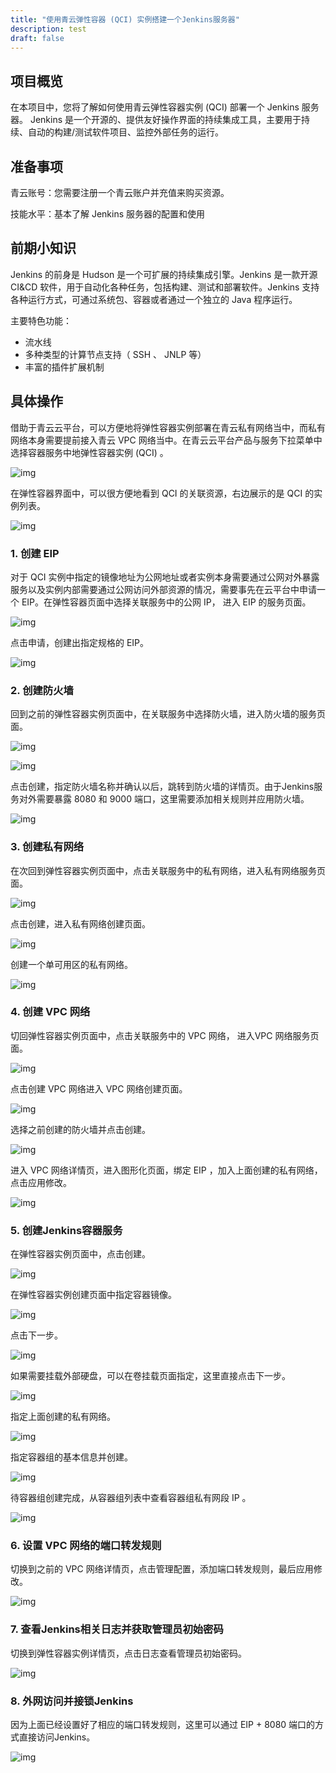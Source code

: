```yaml
---
title: "使用青云弹性容器 (QCI) 实例搭建一个Jenkins服务器"
description: test
draft: false
---
```


## 项目概览

在本项目中，您将了解如何使用青云弹性容器实例 (QCI) 部署一个 Jenkins 服务器。 Jenkins 是一个开源的、提供友好操作界面的持续集成工具，主要用于持续、自动的构建/测试软件项目、监控外部任务的运行。

## 准备事项

青云账号：您需要注册一个青云账户并充值来购买资源。

技能水平：基本了解 Jenkins 服务器的配置和使用

## 前期小知识

Jenkins 的前身是 Hudson 是一个可扩展的持续集成引擎。Jenkins 是一款开源 CI&CD 软件，用于自动化各种任务，包括构建、测试和部署软件。Jenkins 支持各种运行方式，可通过系统包、容器或者通过一个独立的 Java 程序运行。

主要特色功能：

- 流水线
- 多种类型的计算节点支持（ SSH 、 JNLP 等）
- 丰富的插件扩展机制

## 具体操作

借助于青云云平台，可以方便地将弹性容器实例部署在青云私有网络当中，而私有网络本身需要提前接入青云 VPC 网络当中。在青云云平台产品与服务下拉菜单中选择容器服务中地弹性容器实例 (QCI) 。

![img](../Build-Jenkins.assets/ksnip_20201122-152209.png)

在弹性容器界面中，可以很方便地看到 QCI 的关联资源，右边展示的是 QCI 的实例列表。

![img](../Build-Jenkins.assets/ksnip_20201122-153125.png)


### 1. 创建 EIP

对于 QCI 实例中指定的镜像地址为公网地址或者实例本身需要通过公网对外暴露服务以及实例内部需要通过公网访问外部资源的情况，需要事先在云平台中申请一个 EIP。在弹性容器页面中选择关联服务中的公网 IP， 进入 EIP 的服务页面。

![img](../Build-Jenkins.assets/ksnip_20201122-154457.png)

点击申请，创建出指定规格的 EIP。

![img](../Build-Jenkins.assets/ksnip_20201122-154827.png)

### 2. 创建防火墙

回到之前的弹性容器实例页面中，在关联服务中选择防火墙，进入防火墙的服务页面。

![img](../Build-Jenkins.assets/ksnip_20201122-155246.png)

![img](../Build-Jenkins.assets/ksnip_20201122-155407.png)

点击创建，指定防火墙名称并确认以后，跳转到防火墙的详情页。由于Jenkins服务对外需要暴露 8080 和 9000 端口，这里需要添加相关规则并应用防火墙。

![img](../Build-Jenkins.assets/ksnip_20201122-155859.png)

### 3. 创建私有网络

在次回到弹性容器实例页面中，点击关联服务中的私有网络，进入私有网络服务页面。

![img](../Build-Jenkins.assets/ksnip_20201122-161214.png)

点击创建，进入私有网络创建页面。

![img](../Build-Jenkins.assets/ksnip_20201122-161214.png)

创建一个单可用区的私有网络。

![img](../Build-Jenkins.assets/ksnip_20201122-161614.png)

### 4. 创建 VPC 网络

切回弹性容器实例页面中，点击关联服务中的 VPC 网络， 进入VPC 网络服务页面。

![img](../Build-Jenkins.assets/ksnip_20201122-152647.png)

点击创建 VPC 网络进入 VPC 网络创建页面。

![img](../Build-Jenkins.assets/ksnip_20201122-153608.png)

选择之前创建的防火墙并点击创建。

![img](../Build-Jenkins.assets/ksnip_20201122-160638.png)

进入 VPC 网络详情页，进入图形化页面，绑定 EIP ，加入上面创建的私有网络，点击应用修改。

![img](../Build-Jenkins.assets/ksnip_20201122-162123.png)

### 5. 创建Jenkins容器服务

在弹性容器实例页面中，点击创建。

![img](../Build-Jenkins.assets/ksnip_20201122-162547.png)

在弹性容器实例创建页面中指定容器镜像。

![img](../Build-Jenkins.assets/ksnip_20201122-163431.png)

点击下一步。

![img](../Build-Jenkins.assets/ksnip_20201122-163431.png)

如果需要挂载外部硬盘，可以在卷挂载页面指定，这里直接点击下一步。

![img](../Build-Jenkins.assets/ksnip_20201122-165257.png)

指定上面创建的私有网络。

![img](../Build-Jenkins.assets/ksnip_20201122-165438.png)

指定容器组的基本信息并创建。

![img](../Build-Jenkins.assets/ksnip_20201122-165612.png)

待容器组创建完成，从容器组列表中查看容器组私有网段 IP 。

![img](../Build-Jenkins.assets/ksnip_20201122-170802.png)

### 6. 设置 VPC 网络的端口转发规则

切换到之前的 VPC 网络详情页，点击管理配置，添加端口转发规则，最后应用修改。

![img](../Build-Jenkins.assets/ksnip_20201122-170956.png)

### 7. 查看Jenkins相关日志并获取管理员初始密码

切换到弹性容器实例详情页，点击日志查看管理员初始密码。

![img](../Build-Jenkins.assets/ksnip_20201122-171740.png)

### 8. 外网访问并接锁Jenkins

因为上面已经设置好了相应的端口转发规则，这里可以通过 EIP + 8080 端口的方式直接访问Jenkins。

![img](../Build-Jenkins.assets/ksnip_20201122-171940.png)


